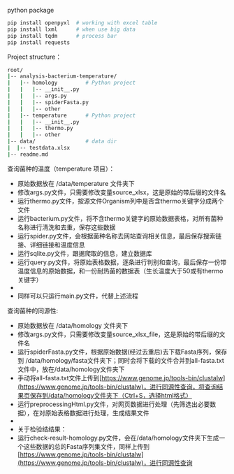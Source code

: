python package
```bash
pip install openpyxl  # working with excel table
pip install lxml      # when use big data
pip install tqdm      # process bar
pip install requests
```

Project structure：
```bash
root/
|-- analysis-bacterium-temperature/  
|   |-- homology         # Python project
|   |   |-- __init__.py
|   |   |-- args.py      
|   |   |-- spiderFasta.py
|   |   |-- other
|   |-- temperature      # Python project
|   |   |-- __init__.py
|   |   |-- thermo.py
|   |   |-- other
|-- data/                # data dir
|  |-- testdata.xlsx
|-- readme.md
```

查询菌种的温度（temperature 项目）：

- 原始数据放在 /data/temperature 文件夹下
- 修改args.py文件，只需要修改变量source_xlsx，这是原始的带后缀的文件名
- 运行thermo.py文件，按源文件Organism列中是否含thermo关键字分成两个文件
- 运行bacterium.py文件，将不含thermo关键字的原始数据表格，对所有菌种名称进行清洗和去重，保存这些数据
- 运行spider.py文件，会根据菌种名称去网站查询相关信息，最后保存搜索链接、详细链接和温度信息
- 运行sqlite.py文件，跟据爬取的信息，建立数据库
- 运行query.py文件，将原始表格数据，逐条进行判别和查询，最后保存一份带温度信息的原始数据，和一份耐热菌的数据表（生长温度大于50或有thermo关键字）
- 
- 同样可以只运行main.py文件，代替上述流程

查询菌种的同源性:

- 原始数据放在 /data/homology 文件夹下
- 修改args.py文件，只需要修改变量source_xlsx_file，这是原始的带后缀的文件名
- 运行spiderFasta.py文件，根据原始数据(经过去重后)去下载Fasta序列，保存到 /data/homology/fasta文件夹下；同时会将下载的文件合并到all-fasta.txt文件中，放在/data/homology文件夹下
- 手动将all-fasta.txt文件上传到[https://www.genome.jp/tools-bin/clustalw](https://www.genome.jp/tools-bin/clustalw)，进行同源性查询，将查询结果页保存到/data/homology文件夹下（Ctrl+S，选择html格式）
- 运行preprocessingHtml.py文件，对网页数据进行处理（先筛选出必要数据），在对原始表格数据进行处理，生成结果文件
- 
- 关于检验结结果：
- 运行check-result-homology.py文件，会在/data/homology文件夹下生成一个这些数据的总的Fasta序列集文件，同样上传到[https://www.genome.jp/tools-bin/clustalw](https://www.genome.jp/tools-bin/clustalw)，进行同源性查询

